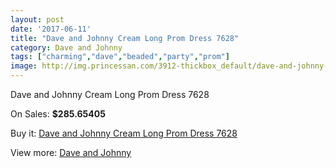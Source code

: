 ```yaml
---
layout: post
date: '2017-06-11'
title: "Dave and Johnny Cream Long Prom Dress 7628"
category: Dave and Johnny
tags: ["charming","dave","beaded","party","prom"]
image: http://img.princessan.com/3912-thickbox_default/dave-and-johnny-cream-long-prom-dress-7628.jpg
---
```

Dave and Johnny Cream Long Prom Dress 7628

On Sales: **$285.65405**
<a href="https://www.princessan.com/en/dave-and-johnny/1800-dave-and-johnny-cream-long-prom-dress-7628.html"><amp-img layout="responsive" width="600" height="600" src="//img.princessan.com/3912-thickbox_default/dave-and-johnny-cream-long-prom-dress-7628.jpg" alt="Dave and Johnny Cream Long Prom Dress 7628 0" /></a>
<a href="https://www.princessan.com/en/dave-and-johnny/1800-dave-and-johnny-cream-long-prom-dress-7628.html"><amp-img layout="responsive" width="600" height="600" src="//img.princessan.com/3913-thickbox_default/dave-and-johnny-cream-long-prom-dress-7628.jpg" alt="Dave and Johnny Cream Long Prom Dress 7628 1" /></a>

Buy it: [Dave and Johnny Cream Long Prom Dress 7628](https://www.princessan.com/en/dave-and-johnny/1800-dave-and-johnny-cream-long-prom-dress-7628.html "Dave and Johnny Cream Long Prom Dress 7628")

View more: [Dave and Johnny](https://www.princessan.com/en/16-dave-and-johnny "Dave and Johnny")